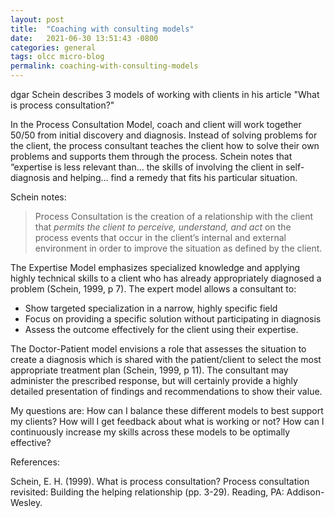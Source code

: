 ```yaml
---
layout: post
title:  "Coaching with consulting models" 
date:   2021-06-30 13:51:43 -0800
categories: general
tags: olcc micro-blog
permalink: coaching-with-consulting-models
---
```

dgar Schein describes 3 models of working with clients in his article "What is process consultation?" 

In the Process Consultation Model, coach and client will work together 50/50 from initial discovery and diagnosis. Instead of solving problems for the client, the process consultant teaches the client how to solve their own problems and supports them through the process. Schein notes that “expertise is less relevant than… the skills of involving the client in self-diagnosis and helping… find a remedy that fits his particular situation.

Schein notes:

> Process Consultation is the creation of a relationship with the client that *permits the client to perceive, understand, and act* on the process events that occur in the client’s internal and external environment in order to improve the situation as defined by the client.

The Expertise Model emphasizes specialized knowledge and applying highly technical skills to a client who has already appropriately diagnosed a problem (Schein, 1999, p 7). The expert model allows a consultant to:

- Show targeted specialization in a narrow, highly specific field
- Focus on providing a specific solution without participating in diagnosis
- Assess the outcome effectively for the client using their expertise.

The Doctor-Patient model envisions a role that assesses the situation to create a diagnosis which is shared with the patient/client to select the most appropriate treatment plan (Schein, 1999, p 11). The consultant may administer the prescribed response, but will certainly provide a highly detailed presentation of findings and recommendations to show their value.

My questions are: How can I balance these different models to best support my clients? How will I get feedback about what is working or not? How can I continuously increase my skills across these models to be optimally effective? 

References:

Schein, E. H. (1999). What is process consultation? Process consultation revisited: Building the helping relationship (pp. 3-29). Reading, PA: Addison-Wesley.